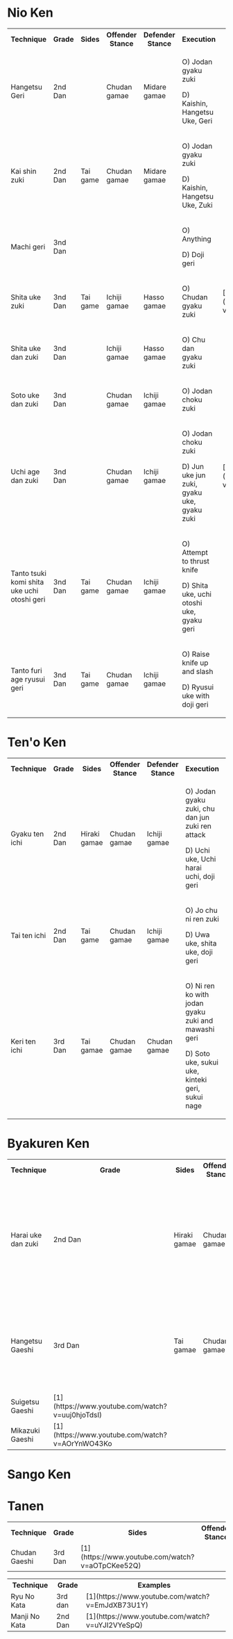 # Nio Ken

<table>
  <tr>
    <th>Technique</th>
    <th>Grade</th>
    <th>Sides</th>
    <th>Offender Stance</th>
    <th>Defender Stance</th>
    <th>Execution</th> 
    <th>Examples</th>
  </tr>
  <tr>
    <td>Hangetsu Geri</td>
    <td>2nd Dan</td>
    <td></td>
    <td>Chudan gamae</td>
    <td>Midare gamae</td> 
    <td>
        <p>O) Jodan gyaku zuki  </p>
        <p>D) Kaishin, Hangetsu Uke, Geri</p>
    </td>
    </td>
  </tr>
  <tr>
    <td>Kai shin zuki</td>
    <td>2nd Dan</td>
    <td>Tai game</td>
    <td>Chudan gamae</td>
    <td>Midare gamae</td> 
     <td>
        <p>O) Jodan gyaku zuki  </p>
        <p>D) Kaishin, Hangetsu Uke, Zuki</p>
    </td>
  </tr>
    <tr>
    <td>Machi geri</td>
    <td>3nd Dan</td>
    <td></td>
    <td></td>
    <td></td> 
     <td>
        <p>O) Anything  </p>
        <p>D) Doji geri</p>
    </td>
  </tr>
    </tr>
  <tr>
    <td>Shita uke zuki</td>
    <td>3nd Dan</td>
    <td>Tai game</td>
    <td>Ichiji gamae</td>
    <td>Hasso gamae</td> 
     <td>
        <p>O) Chudan gyaku zuki  </p>
        <p></p>
    </td>
    <td>[1](https://www.youtube.com/watch?v=q5tnJG0jWwM)</td>
  </tr>
    </tr>
    <tr>
    <td>Shita uke dan zuki</td>
    <td>3nd Dan</td>
    <td></td>
    <td>Ichiji gamae</td>
    <td>Hasso gamae</td> 
     <td>
        <p>O) Chu dan gyaku zuki  </p>
        <p></p>
    </td>
  </tr>
    </tr>
  <tr>
    <td>Soto uke dan zuki</td>
    <td>3nd Dan</td>
    <td></td>
    <td>Chudan gamae</td>
    <td>Ichiji gamae</td> 
     <td>
        <p>O) Jodan choku zuki  </p>
        <p></p>
    </td>
  </tr>
    </tr>
  <tr>
    <td>Uchi age dan zuki</td>
    <td>3nd Dan</td>
    <td></td>
    <td>Chudan gamae</td>
    <td>Ichiji gamae</td> 
     <td>
        <p>O) Jodan choku zuki  </p>
        <p>D) Jun uke jun zuki, gyaku uke, gyaku zuki</p>
    </td>
    <td>
    [1](https://www.youtube.com/watch?v=9j7wuZlsBes)
    </td>
  </tr>
    <td>Tanto tsuki komi shita uke uchi otoshi geri</td>
    <td>3nd Dan</td>
    <td>Tai game</td>
    <td>Chudan gamae</td>
    <td>Ichiji gamae</td> 
     <td>
        <p>O) Attempt to thrust knife  </p>
        <p>D) Shita uke, uchi otoshi uke, gyaku geri</p>
    </td>
  </tr>
    </tr>
    <td>Tanto furi age ryusui geri</td>
    <td>3nd Dan</td>
    <td>Tai game</td>
    <td>Chudan gamae</td>
    <td>Ichiji gamae</td> 
     <td>
        <p>O) Raise knife up and slash  </p>
        <p>D) Ryusui uke with doji geri</p>
    </td>
  </tr>
</table>


# Ten'o Ken
<table>
  <tr>
    <th>Technique</th>
    <th>Grade</th>
    <th>Sides</th>
    <th>Offender Stance</th>
    <th>Defender Stance</th>
    <th>Execution</th> 
    <th>Examples</th>
  </tr>
  <tr>
    <td>Gyaku ten ichi</td>
    <td>2nd Dan</td>
    <td>Hiraki gamae</td>
    <td>Chudan gamae</td>
    <td>Ichiji gamae</td> 
    <td>
        <p>O) Jodan gyaku zuki, chu dan jun zuki ren attack  </p>
        <p>D) Uchi uke, Uchi harai uchi, doji geri</p>
    </td>
    </td>
  </tr>
  <tr>
    <td>Tai ten ichi</td>
    <td>2nd Dan</td>
    <td>Tai game</td>
    <td>Chudan gamae</td>
    <td>Ichiji gamae</td> 
     <td>
        <p>O) Jo chu ni ren zuki  </p>
        <p>D) Uwa uke, shita uke, doji geri</p>
    </td>
    <td>[1](https://www.youtube.com/watch?v=8yy78Cl8kms)</td>
  </tr>
  <tr>
    <td>Keri ten ichi</td>
    <td>3rd Dan</td>
    <td>Tai gamae</td>
    <td>Chudan gamae</td>
    <td>Chudan gamae</td> 
    <td>
        <p>O) Ni ren ko with jodan gyaku zuki and mawashi geri  </p>
        <p>D) Soto uke, sukui uke, kinteki geri, sukui nage</p>
    </td>
  </tr>
</table>

# Byakuren Ken
<table>
  <tr>
    <th>Technique</th>
    <th>Grade</th>
    <th>Sides</th>
    <th>Offender Stance</th>
    <th>Defender Stance</th>
    <th>Execution</th> 
    <th>Examples</th>
  </tr>
  <tr>
    <td>Harai uke dan zuki</td>
    <td>2nd Dan</td>
    <td>Hiraki gamae</td>
    <td>Chudan gamae</td>
    <td>Ichiji gamae</td> 
    <td>
        <p>O) Jodan gyaku zuki, chu dan jun zuki ren attack  </p>
        <p>D) Uchi uke, Uchi harai uchi, doji geri</p>
    </td>
    </td>
  </tr>
  <tr>
    <td>Hangetsu Gaeshi</td>
    <td>3rd Dan</td>
    <td>Tai gamae</td>
    <td>Chudan gamae</td>
    <td>Midare gamae</td> 
    <td>
        <p>O) Jo chu ni ren zuki</p>
        <p>D) Hangetsu uke, oshi dome, kumade zuki</p>
    </td>
    <td>[1]|(https://www.youtube.com/watch?v=LSOaU8SOj80)</td>
  </tr>
  <tr>
  <td> Suigetsu Gaeshi </td>
  <td>[1](https://www.youtube.com/watch?v=uuj0hjoTdsI)</td>
  </tr>
  <tr>
    <td>Mikazuki Gaeshi</td>
    <td>[1](https://www.youtube.com/watch?v=AOrYnWO43Ko</td>
  </tr>
</table>

# Sango Ken

<table>
  <tr>
    <th>Technique</th>
    <th>Grade</th>
    <th>Sides</th>
    <th>Offender Stance</th>
    <th>Defender Stance</th>
    <th>Execution</th> 
    <th>Examples</th>
  </tr>
  <tr>
  <td>Chudan Gaeshi</td>
  <td>3rd Dan</td>
  <td>[1](https://www.youtube.com/watch?v=aOTpCKee52Q)</td>
  <tr>
  </tr>



# Tanen 

<table>  
<tr>
    <th>Technique</th>
    <th>Grade</th>
    <th>Examples</th>
  </tr>
<tr>
  <td>Ryu No Kata</td>
  <td>3rd dan</td>
  <td>[1](https://www.youtube.com/watch?v=EmJdXB73U1Y)</td/>
</tr>
<tr>
  <td>Manji No Kata</td>
  <td>2nd Dan</td>
  <td>[1](https://www.youtube.com/watch?v=uYJI2VYeSpQ)</td>
</tr>
</table>
